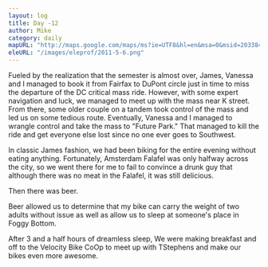 ```yaml
---
layout: log
title: Day -12
author: Mike
category: daily
mapURL: "http://maps.google.com/maps/ms?ie=UTF8&hl=en&msa=0&msid=203384579587508079739.00049f0377498af39f55f&ll=38.941787,-77.246246&spn=0.28679,0.560989&z=11&lci=bike&output=kml"
eleURL: "/images/eleprof/2011-5-6.png"
---
```


Fueled by the realization that the semester is almost over,
James, Vanessa and I managed to book it from Fairfax to DuPont circle just in
time to miss the departure of the DC critical mass ride. However, with some
expert navigation and luck, we managed to meet up with the mass near K street.
From there, some older couple on a tandem took control of the mass and led us
on some tedious route. Eventually, Vanessa and I managed to wrangle control and
take the mass to "Future Park." That managed to kill the ride and get
everyone else lost since no one ever goes to Southwest. 

In classic James fashion, we had been biking for the entire evening without
eating anything. Fortunately, Amsterdam Falafel was only halfway across the
city, so we went there for me to fail to convince a drunk guy that although
there was no meat in the Falafel, it was still delicious. 

Then there was beer.

Beer allowed us to determine that my bike can carry the weight of two adults
without issue as well as allow us to sleep at someone's place in Foggy Bottom. 

After 3 and a half hours of dreamless sleep, We were making breakfast and off
to the Velocity Bike CoOp to meet up with TStephens and make our bikes even
more awesome.

